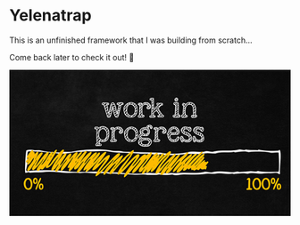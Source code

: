 # Yelenatrap

This is an unfinished framework that I was building from scratch...

Come back later to check it out! :wave:

![work in progress](https://github.com/YelenaMerzlyakova/Yelenatrap/blob/master/workinprogress.jpg)
